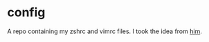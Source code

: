 # config
A repo containing my zshrc and vimrc files. I took the idea from [him](https://gitlab.com/gabrielfortinleblanc/linux-config).
